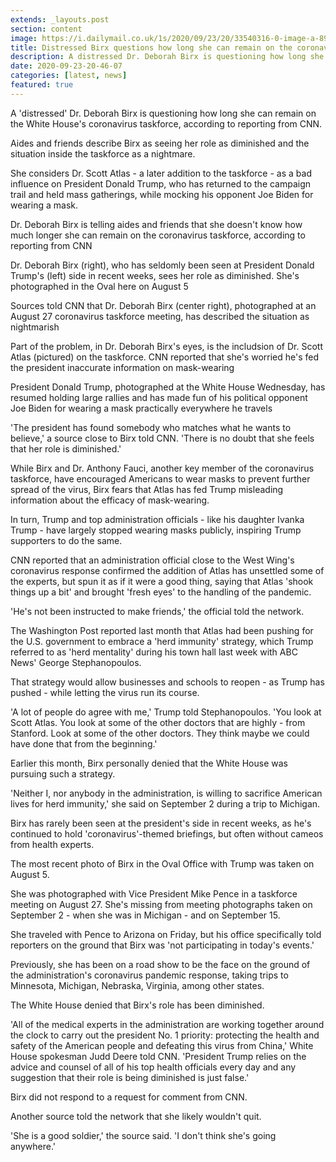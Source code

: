 ```yaml
---
extends: _layouts.post
section: content
image: https://i.dailymail.co.uk/1s/2020/09/23/20/33540316-0-image-a-89_1600889791733.jpg 
title: Distressed Birx questions how long she can remain on the coronavirus taskforce 
description: A distressed Dr. Deborah Birx is questioning how long she can remain on the White Houses coronavirus taskforce, according to reporting from CNN . 
date: 2020-09-23-20-46-07 
categories: [latest, news] 
featured: true 
--- 
```

A 'distressed' Dr. Deborah Birx is questioning how long she can remain on the White House's coronavirus taskforce, according to reporting from CNN. 

Aides and friends describe Birx as seeing her role as diminished and the situation inside the taskforce as a nightmare. 

She considers Dr. Scott Atlas - a later addition to the taskforce - as a bad influence on President Donald Trump, who has returned to the campaign trail and held mass gatherings, while mocking his opponent Joe Biden for wearing a mask.  

Dr. Deborah Birx is telling aides and friends that she doesn't know how much longer she can remain on the coronavirus taskforce, according to reporting from CNN 

Dr. Deborah Birx (right), who has seldomly been seen at President Donald Trump's (left) side in recent weeks, sees her role as diminished. She's photographed in the Oval here on August 5  

Sources told CNN that Dr. Deborah Birx (center right), photographed at an August 27 coronavirus taskforce meeting, has described the situation as nightmarish

Part of the problem, in Dr. Deborah Birx's eyes, is the includsion of Dr. Scott Atlas (pictured) on the taskforce. CNN reported that she's worried he's fed the president inaccurate information on mask-wearing 

President Donald Trump, photographed at the White House Wednesday, has resumed holding large rallies and has made fun of his political opponent Joe Biden for wearing a mask practically everywhere he travels 

'The president has found somebody who matches what he wants to believe,' a source close to Birx told CNN. 'There is no doubt that she feels that her role is diminished.'  

While Birx and Dr. Anthony Fauci, another key member of the coronavirus taskforce, have encouraged Americans to wear masks to prevent further spread of the virus, Birx fears that Atlas has fed Trump misleading information about the efficacy of mask-wearing. 

In turn, Trump and top administration officials - like his daughter Ivanka Trump - have largely stopped wearing masks publicly, inspiring Trump supporters to do the same.  

CNN reported that an administration official close to the West Wing's coronavirus response confirmed the addition of Atlas has unsettled some of the experts, but spun it as if it were a good thing, saying that Atlas 'shook things up a bit' and brought 'fresh eyes' to the handling of the pandemic. 

'He's not been instructed to make friends,' the official told the network. 

The Washington Post reported last month that Atlas had been pushing for the U.S. government to embrace a 'herd immunity' strategy, which Trump referred to as 'herd mentality' during his town hall last week with ABC News' George Stephanopoulos. 

That strategy would allow businesses and schools to reopen - as Trump has pushed - while letting the virus run its course.   

'A lot of people do agree with me,' Trump told Stephanopoulos. 'You look at Scott Atlas. You look at some of the other doctors that are highly - from Stanford. Look at some of the other doctors. They think maybe we could have done that from the beginning.' 

Earlier this month, Birx personally denied that the White House was pursuing such a strategy. 

'Neither I, nor anybody in the administration, is willing to sacrifice American lives for herd immunity,' she said on September 2 during a trip to Michigan.  

Birx has rarely been seen at the president's side in recent weeks, as he's continued to hold 'coronavirus'-themed briefings, but often without cameos from health experts.  

The most recent photo of Birx in the Oval Office with Trump was taken on August 5. 

She was photographed with Vice President Mike Pence in a taskforce meeting on August 27. She's missing from meeting photographs taken on September 2 - when she was in Michigan - and on September 15. 

She traveled with Pence to Arizona on Friday, but his office specifically told reporters on the ground that Birx was 'not participating in today's events.' 

Previously, she has been on a road show to be the face on the ground of the administration's coronavirus pandemic response, taking trips to Minnesota, Michigan, Nebraska, Virginia, among other states.    

The White House denied that Birx's role has been diminished.   

'All of the medical experts in the administration are working together around the clock to carry out the president No. 1 priority: protecting the health and safety of the American people and defeating this virus from China,' White House spokesman Judd Deere told CNN. 'President Trump relies on the advice and counsel of all of his top health officials every day and any suggestion that their role is being diminished is just false.'

Birx did not respond to a request for comment from CNN. 

Another source told the network that she likely wouldn't quit.  

'She is a good soldier,' the source said. 'I don't think she's going anywhere.'   

